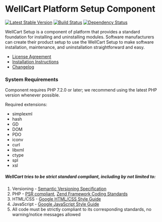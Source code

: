 WellCart Platform Setup Component
==============================

[![Latest Stable Version](https://poser.pugx.org/wellcart/component-setup/v/stable.png)](https://packagist.org/packages/wellcart/component-setup)
[![Build Status](https://travis-ci.org/wellcart/component-setup.svg)](https://travis-ci.org/wellcart/component-setup)
[![Dependency Status](https://www.versioneye.com/php/wellcart:component-setup/dev-master/badge.png)](https://www.versioneye.com/php/wellcart:component-setup/dev-master)

WellCart Setup is a component of platform that provides a standard foundation for installing and uninstalling modules. 
Software manufacturers can create their product setup to use the 
WellCart Setup to make software installation, maintenance, and uninstallation
straightforward and easy.

* [License Agreement](LICENSE.md)
* [Installation Instructions](docs/Component_Installation_Instructions.md)
* [Changelog](CHANGELOG.md)

### System Requirements

Component requires PHP 7.2.0 or later; we recommend using the
latest PHP version whenever possible.

Required extensions:

* simplexml
* hash
* GD
* DOM
* PDO
* iconv
* curl
* libxml
* ctype
* spl
* xsl

##### WellCart tries to be strict standard compliant, including by not limited to:

1. Versioning - [Semantic Versioning Specification](http://semver.org)
2. PHP - [PSR compliant](https://github.com/php-fig/fig-standards), [Zend Framework Coding Standards](http://framework.zend.com/manual/current/en/ref/coding.standard.html)
3. HTML/CSS - [Google HTML/CSS Style Guide](https://google.github.io/styleguide/htmlcssguide.xml)
4. JavaScript - [Google JavaScript Style Guide](https://google.github.io/styleguide/javascriptguide.xml)
5. All code must be strictly compliant to its corresponding standards, no warning/notice messages allowed